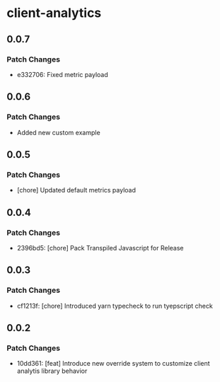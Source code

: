 # client-analytics

## 0.0.7

### Patch Changes

- e332706: Fixed metric payload

## 0.0.6

### Patch Changes

- Added new custom example

## 0.0.5

### Patch Changes

- [chore] Updated default metrics payload

## 0.0.4

### Patch Changes

- 2396bd5: [chore] Pack Transpiled Javascript for Release

## 0.0.3

### Patch Changes

- cf1213f: [chore] Introduced yarn typecheck to run tyepscript check

## 0.0.2

### Patch Changes

- 10dd361: [feat] Introduce new override system to customize client analytis library behavior
